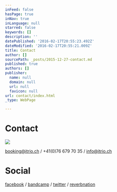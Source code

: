 ```yaml
---
inFeed: false
hasPage: true
inNav: true
inLanguage: null
starred: false
keywords: []
description: ''
datePublished: '2016-02-17T20:55:23.492Z'
dateModified: '2016-02-17T20:55:21.009Z'
title: Contact
author: []
sourcePath: _posts/2015-12-27-contact.md
published: true
authors: []
publisher:
  name: null
  domain: null
  url: null
  favicon: null
url: contact/index.html
_type: WebPage

---
```

# Contact
![](https://the-grid-user-content.s3-us-west-2.amazonaws.com/94000e8b-65c2-4ee7-9170-672046bbd587.jpg)

booking@itrio.ch / +41(0)76 679 70 35 / info@itrio.ch

# Social

[facebook][0] / [bandcamp][1] / [twitter][2] / [reverbnation][3]

[0]: https://www.facebook.com/realitrio
[1]: http://itrio.bandcamp.com/
[2]: https://www.twitter.com/itriomusic
[3]: http://www.reverbnation.com/itrio2